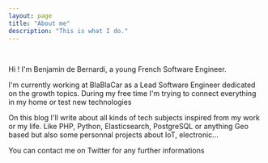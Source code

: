 ```yaml
---
layout: page
title: "About me"
description: "This is what I do."
---
```


<br/>
<p>Hi ! I'm Benjamin de Bernardi, a young French Software Engineer.</p>

<p>I'm currently working at BlaBlaCar as a Lead Software Engineer dedicated on the growth topics. During my free time I'm trying to connect everything in my home or test new technologies<p>

<p>On this blog I'll write about all kinds of tech subjects inspired from my work or my life.
Like PHP, Python, Elasticsearch, PostgreSQL or anything Geo based but also some personnal projects about IoT, electronic...</p>

<div class="col three caption">
  You can contact me on Twitter for any further informations
</div>
